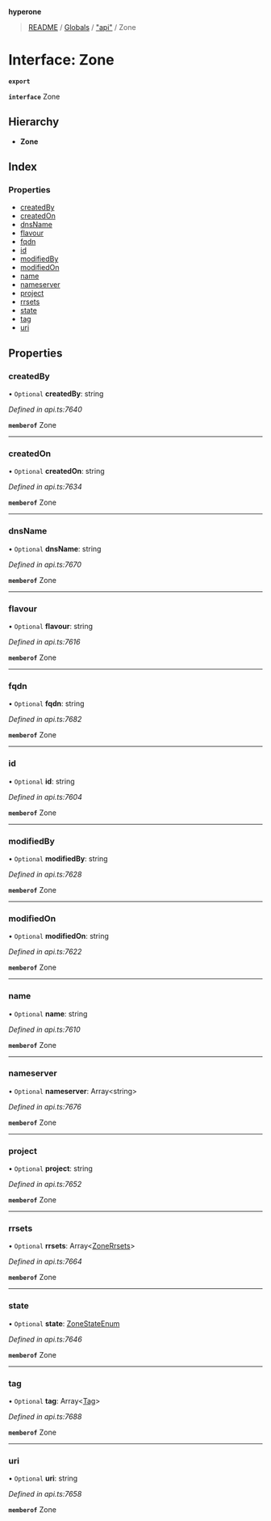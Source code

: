**hyperone**

> [README](../README.md) / [Globals](../globals.md) / ["api"](../modules/_api_.md) / Zone

# Interface: Zone

**`export`** 

**`interface`** Zone

## Hierarchy

* **Zone**

## Index

### Properties

* [createdBy](_api_.zone.md#createdby)
* [createdOn](_api_.zone.md#createdon)
* [dnsName](_api_.zone.md#dnsname)
* [flavour](_api_.zone.md#flavour)
* [fqdn](_api_.zone.md#fqdn)
* [id](_api_.zone.md#id)
* [modifiedBy](_api_.zone.md#modifiedby)
* [modifiedOn](_api_.zone.md#modifiedon)
* [name](_api_.zone.md#name)
* [nameserver](_api_.zone.md#nameserver)
* [project](_api_.zone.md#project)
* [rrsets](_api_.zone.md#rrsets)
* [state](_api_.zone.md#state)
* [tag](_api_.zone.md#tag)
* [uri](_api_.zone.md#uri)

## Properties

### createdBy

• `Optional` **createdBy**: string

*Defined in api.ts:7640*

**`memberof`** Zone

___

### createdOn

• `Optional` **createdOn**: string

*Defined in api.ts:7634*

**`memberof`** Zone

___

### dnsName

• `Optional` **dnsName**: string

*Defined in api.ts:7670*

**`memberof`** Zone

___

### flavour

• `Optional` **flavour**: string

*Defined in api.ts:7616*

**`memberof`** Zone

___

### fqdn

• `Optional` **fqdn**: string

*Defined in api.ts:7682*

**`memberof`** Zone

___

### id

• `Optional` **id**: string

*Defined in api.ts:7604*

**`memberof`** Zone

___

### modifiedBy

• `Optional` **modifiedBy**: string

*Defined in api.ts:7628*

**`memberof`** Zone

___

### modifiedOn

• `Optional` **modifiedOn**: string

*Defined in api.ts:7622*

**`memberof`** Zone

___

### name

• `Optional` **name**: string

*Defined in api.ts:7610*

**`memberof`** Zone

___

### nameserver

• `Optional` **nameserver**: Array\<string>

*Defined in api.ts:7676*

**`memberof`** Zone

___

### project

• `Optional` **project**: string

*Defined in api.ts:7652*

**`memberof`** Zone

___

### rrsets

• `Optional` **rrsets**: Array\<[ZoneRrsets](_api_.zonerrsets.md)>

*Defined in api.ts:7664*

**`memberof`** Zone

___

### state

• `Optional` **state**: [ZoneStateEnum](../enums/_api_.zonestateenum.md)

*Defined in api.ts:7646*

**`memberof`** Zone

___

### tag

• `Optional` **tag**: Array\<[Tag](_api_.tag.md)>

*Defined in api.ts:7688*

**`memberof`** Zone

___

### uri

• `Optional` **uri**: string

*Defined in api.ts:7658*

**`memberof`** Zone

